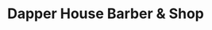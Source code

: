 ---
title: "Dapper House Barber & Shop"
url: /detroit/dapper-house-barber-und-shop/
shop: Friseur
---